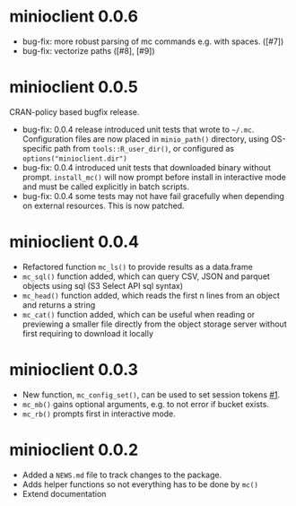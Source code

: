 # minioclient 0.0.6

* bug-fix: more robust parsing of mc commands e.g. with spaces. ([#7])
* bug-fix: vectorize paths ([#8], [#9])

# minioclient 0.0.5

CRAN-policy based bugfix release. 

* bug-fix: 0.0.4 release introduced unit tests that wrote to `~/.mc`.
  Configuration files are now placed in `minio_path()` directory,
  using OS-specific path from `tools::R_user_dir()`,
  or configured as `options("minioclient.dir")`
* bug-fix: 0.0.4 introduced unit tests that downloaded binary without prompt.
  `install_mc()` will now prompt before install in interactive mode and must
  be called explicitly in batch scripts.
* bug-fix: 0.0.4 some tests may not have fail gracefully when depending on
  external resources.  This is now patched.
  

# minioclient 0.0.4

* Refactored function `mc_ls()` to provide results as a data.frame
* `mc_sql()` function added, which can query CSV, JSON and parquet objects using sql (S3 Select API sql syntax)
* `mc_head()` function added, which reads the first n lines from an object and returns a string
* `mc_cat()` function added, which can be useful when reading or previewing a smaller file directly from the object storage server without first requiring to download it locally

# minioclient 0.0.3

* New function, `mc_config_set()`, can be used to set session tokens [#1](https://github.com/cboettig/minioclient/issues/1).
* `mc_mb()` gains optional arguments, e.g. to not error if bucket exists.
* `mc_rb()` prompts first in interactive mode.

# minioclient 0.0.2

* Added a `NEWS.md` file to track changes to the package.
* Adds helper functions so not everything has to be done by `mc()`
* Extend documentation


